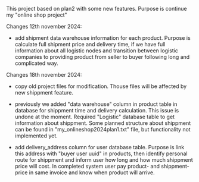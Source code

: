 
This project based on plan2 with some new features. Purpose is continue my "online shop project"

Changes 12th november 2024:

- add shipment data warehouse information for each product. Purpose is calculate full shipment price and delivery time, if we have full information about all logistic nodes and transition between logistic companies to providing product from seller to buyer following long and complicated way.

Changes 18th november 2024:

- copy old project files for modification. Thouse files will be affected by new shippment feature.

- previously we added "data warehouse" column in product table in database for shippment time and delivery calculation. This issue is undone at the moment. Required "Logistic" database table to get information about shippment. Some planned structure about shippment can be found in "my_onlineshop2024plan1.txt" file, but functionality not implemented yet.

- add delivery_address column for user database table. Purpose is link this address with "buyer user uuid" in products, then identify personal route for shippment and inform user how long and how much shippment price will cost. In completed system user pay product- and shippment-price in same invoice and know when product will arrive.
